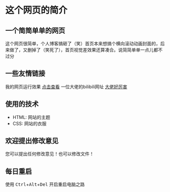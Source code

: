 # 这个网页的简介

## 一个简简单单的网页

这个网页很简单，个人博客搞砸了（笑）首页本来想搞个横向滚动动画封面的，后来做了，又删掉了（笑死了），首页视觉差效果还算凑合。说简简单单一点儿都不过分
## 一些友情链接

我的网页运行效果 [点击查看](https://zhentantuili.github.io/special-spork/)
一位大佬的bilibili网址  [大佬好厉害](https://space.bilibili.com/34786453?spm_id_from=333.337.0.0)
## 使用的技术

* HTML: 网站的主题
* CSS: 网站的衣服
## 欢迎提出修改意见

您可以提出任何修改意见！也可以修改文件！
## 每日重启

使用 <kbd>Ctrl</kbd>+<kbd>Alt</kbd>+<kbd>Del</kbd> 开启重启电脑之路
